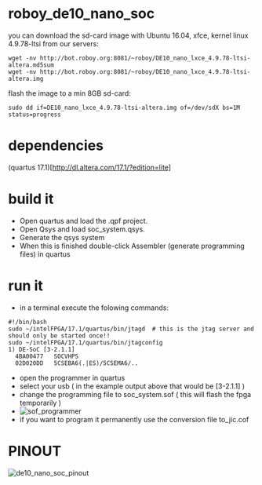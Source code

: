 # roboy_de10_nano_soc
you can download the sd-card image with Ubuntu 16.04, xfce, kernel linux 4.9.78-ltsi from our servers:
```
wget -nv http://bot.roboy.org:8081/~roboy/DE10_nano_lxce_4.9.78-ltsi-altera.md5sum
wget -nv http://bot.roboy.org:8081/~roboy/DE10_nano_lxce_4.9.78-ltsi-altera.img
```
flash the image to a min 8GB sd-card:
```
sudo dd if=DE10_nano_lxce_4.9.78-ltsi-altera.img of=/dev/sdX bs=1M status=progress
```
# dependencies
(quartus 17.1)[http://dl.altera.com/17.1/?edition=lite]

# build it
* Open quartus and load the .qpf project.
* Open Qsys and load soc_system.qsys. 
* Generate the qsys system
* When this is finished double-click Assembler (generate programming files) in quartus

# run it
* in a terminal execute the folowing commands:
```
#!/bin/bash
sudo ~/intelFPGA/17.1/quartus/bin/jtagd  # this is the jtag server and should only be started once!!
sudo ~/intelFPGA/17.1/quartus/bin/jtagconfig 
1) DE-SoC [3-2.1.1]
  4BA00477   SOCVHPS
  02D020DD   5CSEBA6(.|ES)/5CSEMA6/..
```
* open the programmer in quartus
* select your usb ( in the example output above that would be [3-2.1.1] )
* change the programming file to soc_system.sof ( this will flash the fpga temporarily )
* ![sof_programmer](https://github.com/Roboy/roboy_de10_nano_soc/blob/master/images/programmer_sof.png?raw=true "sof programmer")
* if you want to program it permanently use the conversion file to_jic.cof

# PINOUT
![de10_nano_soc_pinout](https://github.com/Roboy/roboy_de10_nano_soc/blob/master/images/de10_nano_soc_pinout.png?raw=true "de10 nano soc pinout")
